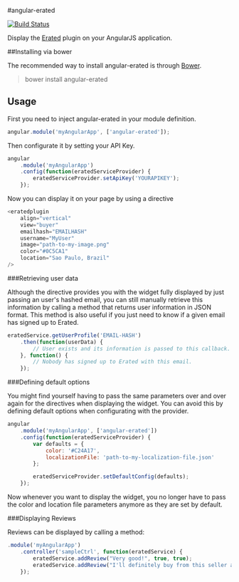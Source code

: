 #angular-erated

[![Build Status](https://api.travis-ci.org/TripdaApp/angular-erated.svg?branch=master)](http://travis-ci.org/TripdaApp/angular-erated)

Display the [Erated](http://erated.co) plugin on your AngularJS application.

##Installing via bower

The recommended way to install angular-erated is through [Bower](http://bower.io).

>bower install angular-erated

## Usage

First you need to inject angular-erated in your module definition.

```javascript
angular.module('myAngularApp', ['angular-erated']);
```

Then configurate it by setting your API Key.

```javascript
angular
    .module('myAngularApp')
    .config(function(eratedServiceProvider) {
        eratedServiceProvider.setApiKey('YOURAPIKEY');
    });
```

Now you can display it on your page by using a directive

```javascript
<eratedplugin 
    align="vertical" 
    view="buyer" 
    emailhash="EMAILHASH"
    username="MyUser"
    image="path-to-my-image.png"
    color="#0C5CA1"
    location="Sao Paulo, Brazil"
/>
```

###Retrieving user data

Although the directive provides you with the widget fully displayed by just passing an user's hashed email, you can still manually retrieve this information by calling a method that returns user information in JSON format. This method is also useful if you just need to know if a given email has signed up to Erated.

```javascript
eratedService.getUserProfile('EMAIL-HASH')
    .then(function(userData) {
        // User exists and its information is passed to this callback.
    }, function() {
        // Nobody has signed up to Erated with this email.
    });
```

###Defining default options

You might find yourself having to pass the same parameters over and over again for the directives when displaying the widget. You can avoid this by defining default options when configurating with the provider.

```javascript
angular
    .module('myAngularApp', ['angular-erated'])
    .config(function(eratedServiceProvider) {
        var defaults = {
            color: '#C24A17',
            localizationFile: 'path-to-my-localization-file.json'
        };

        eratedServiceProvider.setDefaultConfig(defaults);
    });
```

Now whenever you want to display the widget, you no longer have to pass the color and location file parameters anymore as they are set by default.

###Displaying Reviews

Reviews can be displayed by calling a method:

```javascript
.module('myAngularApp')
    .controller('sampleCtrl', function(eratedService) {
        eratedService.addReview("Very good!", true, true);
        eratedService.addReview("I'll definitely buy from this seller again, I'm completely satisfied.", true, true);
    });
```


